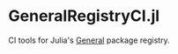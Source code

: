 # GeneralRegistryCI.jl

CI tools for Julia's [General](https://github.com/JuliaRegistries/General) package registry.
